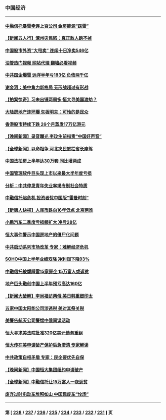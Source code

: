 ### 中国经济
---
#### [中融信托暴雷牵连上百公司 金房能源“踩雷”](../../pages/ncid283/n14057259.md?08201245) 
#### [【新闻五人行】涿州灾民怒：真正敌人跑不掉](../../pages/ncid283/n14057254.md?08201245) 
#### [中国股市外资“大甩卖” 连续十日净卖546亿](../../pages/ncid283/n14057245.md?08201245) 
#### [油管热门视频 网站代理 翻墙必看视频](http://138.2.39.72:81/youtube.html?epic-marker?08201245)
#### [中共国企爆雷 远洋半年亏183亿 负债两千亿](../../pages/ncid283/n14057221.md?08201245) 
#### [谢金河：美中角力新格局 无形战超过有形战](../../pages/ncid283/n14057217.md?08201245) 
#### [【拍案惊奇】习未出镜两周多 恒大寻美国渡劫？](../../pages/ncid283/n14057119.md?08201245) 
#### [大陆房地产连环爆 矢板明夫：可怜的是民众](../../pages/ncid283/n14057026.md?08201245) 
#### [香港股市持续下跌 26个月蒸发17万亿港元](../../pages/ncid283/n14056729.md?08201245) 
#### [【晚间新闻】录音曝光 李玟生前指责“中国好声音”](../../pages/ncid283/n14056727.md?08201245) 
#### [【全球新闻】以命相争 河北灾民怒拦省长座驾](../../pages/ncid283/n14057021.md?08201245) 
#### [中国法拍房上半年达30万套 同比增两成](../../pages/ncid283/n14056832.md?08201245) 
#### [中国管理软件巨头现上市以来最大半年度亏损](../../pages/ncid283/n14056818.md?08201245) 
#### [分析：中共停发青年失业率揭专制社会特质](../../pages/ncid283/n14056820.md?08201245) 
#### [中融信托陷危机 投资者忧中国版“雷曼时刻”](../../pages/ncid283/n14056817.md?08201245) 
#### [【新唐人快报】人民币跌向16年低点 北京两难](../../pages/ncid283/n14056764.md?08201245) 
#### [小鹏汽车二季度亏损额扩大 净亏28亿](../../pages/ncid283/n14056802.md?08201245) 
#### [恒大事件警示中国房地产的僵尸化问题](../../pages/ncid283/n14056784.md?08201245) 
#### [中共启动系列市场改革 专家：难解经济危机](../../pages/ncid283/n14056696.md?08201245) 
#### [SOHO中国上半年业绩双降 净利润下降93%](../../pages/ncid283/n14056783.md?08201245) 
#### [中融信托被爆踩雷15家房企 15万富人或返贫](../../pages/ncid283/n14056629.md?08201245) 
#### [地产巨头融创中国上半年预亏高达160亿](../../pages/ncid283/n14056734.md?08201245) 
#### [【新闻大破解】李尚福访两俄 美日韩重塑印太](../../pages/ncid283/n14056718.md?08201245) 
#### [五家中国太阳能公司涉逃税 美对其祭关税](../../pages/ncid283/n14056715.md?08201245) 
#### [美警告航天公司警惕中俄间谍活动](../../pages/ncid283/n14056694.md?08201245) 
#### [恒大寻求美法院批准320亿美元债务重组](../../pages/ncid283/n14056700.md?08201245) 
#### [恒大传在美申请破产保护后急澄清 专家解读](../../pages/ncid283/n14056524.md?08201245) 
#### [中共政策自相矛盾 专家：民企要优先自保](../../pages/ncid283/n14054999.md?08201245) 
#### [【晚间新闻】中国恒大集团纽约申请破产](../../pages/ncid283/n14056496.md?08201245) 
#### [【全球新闻】中融信托让15万富人一夜返贫](../../pages/ncid283/n14056254.md?08201245) 
#### [废弃过时电动车堆积如山 中国现废车“坟场”](../../pages/ncid283/n14056482.md?08201245) 

---
#### 第 [ [238](./238.md?08201245) / [237](./237.md?08201245) / [236](./236.md?08201245) / [235](./235.md?08201245) / [234](./234.md?08201245) / [233](./233.md?08201245) / [232](./232.md?08201245) / [231](./231.md?08201245) ] 页
